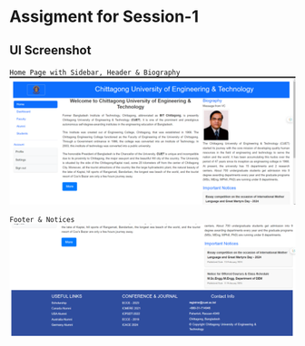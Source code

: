 
# Assigment for Session-1

## UI Screenshot

`Home Page with Sidebar, Header & Biography`
![1](https://github.com/Zayed-Rahat/Internship_business_automation/blob/main/university_static_website/Images/UI_SS/Home.png)

`Footer & Notices `
![2](https://github.com/Zayed-Rahat/Internship_business_automation/blob/main/university_static_website/Images/UI_SS/Footer.png)

